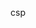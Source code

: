 csp








<!DOCTYPE html>
<html lang="en">
<head>
    <meta charset="UTF-8">
    <meta name="viewport" content="width=device-width, initial-scale=1.0">
    <title>Cybercrime Awareness in Rural India</title>
    <link href="https://cdnjs.cloudflare.com/ajax/libs/bootstrap/5.1.3/css/bootstrap.min.css" rel="stylesheet">
    <link href="https://cdnjs.cloudflare.com/ajax/libs/font-awesome/6.0.0-beta3/css/all.min.css" rel="stylesheet">
    <style>
        /* Root Variables */
        :root {
            --primary-color: #1a5f7a;
            --secondary-color: #159895;
            --accent-color: #ff9f29;
            --text-color: #333;
            --bg-color: #f6f6f6;
        }

        body {
            font-family: 'Poppins', sans-serif;
            color: var(--text-color);
            background-color: var(--bg-color);
            margin: 0;
        }

        .navbar {
            background-color: var(--primary-color);
            box-shadow: 0 2px 4px rgba(0,0,0,.1);
        }

        .navbar-brand, .nav-link {
            color: white !important;
        }

        .jumbotron {
            background: linear-gradient(135deg, var(--primary-color), var(--secondary-color));
            color: white;
            padding: 6rem 2rem;
            margin-bottom: 0;
            text-align: center;
        }

        .section-title {
            color: var(--primary-color);
            border-bottom: 2px solid var(--accent-color);
            padding-bottom: 10px;
            margin-bottom: 30px;
            font-size: 2rem;
        }

        /* Footer Styles */
        footer {
            background-color: var(--primary-color);
            color: white;
            padding: 2rem 0;
        }

        footer h5 {
            margin-bottom: 1rem;
        }

        footer .container {
            max-width: 1140px;
        }

        .footer-links a {
            color: white;
            text-decoration: none;
        }

        .footer-links a:hover {
            text-decoration: underline;
        }

        .cta-section {
            background-color: var(--accent-color);
            color: white;
            padding: 4rem 0;
            text-align: center;
        }

        /* Gallery Section */
        .extended-gallery {
            display: grid;
            grid-template-columns: repeat(auto-fill, minmax(250px, 1fr));
            gap: 1rem;
            padding: 2rem 0;
        }

        .gallery-item {
            background-color: #ffffff;
            box-shadow: 0 0 10px rgba(0, 0, 0, 0.1);
            border-radius: 8px;
            overflow: hidden;
            transition: transform 0.3s ease-in-out;
        }

        .gallery-item img { 
            width: 100%;
            height: auto;
            display: block;
            transition: opacity 0.3s ease-in-out;
        }

        .gallery-item:hover {
            transform: scale(1.05);
        }

        .gallery-item:hover img {
            opacity: 0.8;
        }

        .gallery-caption {
            padding: 1rem;
            text-align: center;
            background-color: rgba(26, 95, 122, 0.8);
            color: white;
        }

        /* Content Section Styles */
        .content-section {
            padding: 4rem 0;
            background-color: white;
        }

        .content-section:nth-child(even) {
            background-color: #f9f9f9;
        }

        /* Responsive Design */
        @media screen and (max-width: 768px) {
            .section-title {
                font-size: 1.5rem;
            }
        }

    </style>
</head>
<body>
    <nav class="navbar navbar-expand-lg navbar-dark sticky-top">
        <div class="container">
            <a class="navbar-brand" href="#">Cybercrime Awareness India</a>
            <button class="navbar-toggler" type="button" data-bs-toggle="collapse" data-bs-target="#navbarNav" aria-controls="navbarNav" aria-expanded="false" aria-label="Toggle navigation">
                <span class="navbar-toggler-icon"></span>
            </button>
            <div class="collapse navbar-collapse" id="navbarNav">
                <ul class="navbar-nav ms-auto">
                    <li class="nav-item"><a class="nav-link" href="#home">Home</a></li>
                    <li class="nav-item"><a class="nav-link" href="#about">About</a></li>
                    <li class="nav-item"><a class="nav-link" href="#cybercrime-india">Cybercrime in India</a></li>
                    <li class="nav-item"><a class="nav-link" href="#gallery">Gallery</a></li>
                    <li class="nav-item"><a class="nav-link" href="#impact">Impact</a></li>
                    <li class="nav-item"><a class="nav-link" href="#contact">Contact</a></li>
                </ul>
            </div>
        </div>
    </nav>

    <div class="jumbotron" id="home">
        <h1 class="display-4">Cybercrime Awareness in Rural India</h1>
        <p class="lead">Empowering rural communities with knowledge to stay safe in the digital world.</p>
        <a class="btn btn-custom btn-lg" href="#about" role="button">Learn More</a>
    </div>

    <div class="content-section" id="about">
        <div class="container">
            <h2 class="section-title">About Our Project</h2>
            <p>Our student-led initiative aims to bridge the digital literacy gap in rural India, focusing on cybercrime awareness and prevention. Through workshops, informational campaigns, and community engagement, we're making a significant impact on online safety in underserved communities.</p>
        </div>
    </div>

    <div class="container" id="gallery">
        <h2 class="section-title text-center my-5">Project Gallery</h2>
        <div class="extended-gallery">
            <!-- Gallery Items -->
            <div class="gallery-item">
                <img src="C:\Users\Administrator\Downloads\IMG-20240518-WA0003.jpg" alt="Rural Workshop">
                <div class="gallery-caption">
                    <h5>Rural Outreach Program</h5>
                    <p>Conducting an awareness workshop in a village community center.</p>
                </div>
            </div>
            <div class="gallery-item">
                <img src="C:\Users\Administrator\Downloads\IMG-20240521-WA0010.jpg" alt="Mobile Safety Demo">
                <div class="gallery-caption">
                    <h5>Mobile Safety Demonstration</h5>
                    <p>Teaching participants about secure mobile banking practices.</p>
                </div>
            </div>
            <div class="gallery-item">
                <img src="C:\Users\Administrator\Downloads\IMG-20240518-WA0011.jpg" alt="Women's Group Session">
                <div class="gallery-caption">
                    <h5>Women's Empowerment Session</h5>
                    <p>Focused group discussion on online safety for rural women.</p>
                </div>
            </div>
            <div class="gallery-item">
                <img src="C:\Users\Administrator\Downloads\IMG-20240518-WA0009.jpg" alt="School Program">
                <div class="gallery-caption">
                    <h5>School Outreach</h5>
                    <p>Educating young students about responsible internet use.</p>
                </div>
            </div>
            <div class="gallery-item">
                <img src="C:\Users\Administrator\Downloads\IMG-20240521-WA0004.jpg" alt="Helpline Center">
                <div class="gallery-caption">
                    <h5>Cybercrime Helpline</h5>
                    <p>Our team managing the 24/7 cybercrime assistance helpline.</p>
                </div>
            </div>
        </div>
    </div>

    <div class="cta-section">
        <h2>Join Our Mission</h2>
        <p>Help us create a safer digital environment for rural India.</p>
        <a href="#contact" class="btn btn-light btn-lg">Get Involved</a>
    </div>

    <div class="content-section" id="contact">
        <div class="container">
            <h2 class="section-title">Contact Us</h2>
            <form>
                <div class="mb-3">
                    <label for="name" class="form-label">Your Name</label>
                    <input type="text" class="form-control" id="name" required>
                </div>
                <div class="mb-3">
                    <label for="email" class="form-label">Email Address</label>
                    <input type="email" class="form-control" id="email" required>
                </div>
                <div class="mb-3">
                    <label for="message" class="form-label">Your Message</label>
                    <textarea class="form-control" id="message" rows="4" required></textarea>
                </div>
                <button type="submit" class="btn btn-primary">Send Message</button>
            </form>
        </div>
    </div>

    <footer>
        <div class="container">
            <div class="row">
                <div class="col-md-6">
                    <h5>Cybercrime Awareness India</h5>
                    <p>Contact us for more information or collaboration opportunities.</p>
                </div>
                <div class="col-md-6 text-md-end footer-links">
                    <a href="#">Privacy Policy</a> | <a href="#">Terms & Conditions</a>
                </div>
            </div>
        </div>
    </footer>

    <script src="https://cdnjs.cloudflare.com/ajax/libs/bootstrap/5.1.3/js/bootstrap.bundle.min.js"></script>
</body>
</html>

